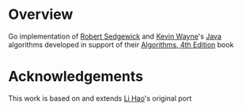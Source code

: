 # Overview

Go implementation of [Robert Sedgewick][rs] and [Kevin Wayne][kw]'s [Java][alg] algorithms developed in support of their [Algorithms, 4th Edition][book] book

# Acknowledgements

This work is based on and extends [Li Hao][lh]'s original port

[rs]:	https://www.cs.princeton.edu/people/profile/rs
[kw]:	https://www.cs.princeton.edu/people/profile/wayne
[alg]:  https://github.com/kevin-wayne/algs4
[book]:	https://algs4.cs.princeton.edu/home/
[lh]:	https://github.com/shellfly/algo
